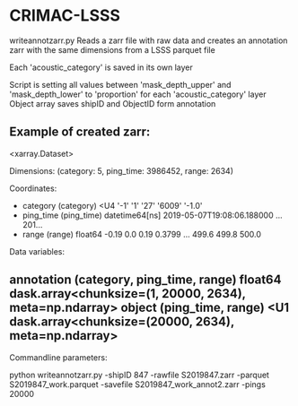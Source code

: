 # CRIMAC-LSSS

writeannotzarr.py
Reads a zarr file with raw data and creates an annotation zarr with the same dimensions from a LSSS parquet file

Each 'acoustic_category' is saved in its own layer

Script is setting all values between 'mask_depth_upper' and 'mask_depth_lower' to 'proportion' for each 'acoustic_category' layer
Object array saves shipID and ObjectID form annotation

Example of created zarr:
----------------------------------------
<xarray.Dataset>

Dimensions:     (category: 5, ping_time: 3986452, range: 2634)

Coordinates:

  * category    (category) <U4 '-1' '1' '27' '6009' '-1.0'
  * ping_time   (ping_time) datetime64[ns] 2019-05-07T19:08:06.188000 ... 201...
  * range       (range) float64 -0.19 0.0 0.19 0.3799 ... 499.6 499.8 500.0
  
Data variables:

   annotation  (category, ping_time, range) float64 dask.array<chunksize=(1, 20000, 2634), meta=np.ndarray>
   object      (ping_time, range) <U1 dask.array<chunksize=(20000, 2634), meta=np.ndarray>
----------------------------------------


Commandline parameters:

python writeannotzarr.py -shipID 847 -rawfile S2019847.zarr -parquet S2019847_work.parquet -savefile S2019847_work_annot2.zarr -pings 20000
